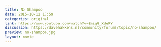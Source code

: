 ```yaml
---
title: No Shampoo
date: 2015-10-12 17:59
categories: original
link: https://www.youtube.com/watch?v=EmiqG_XdePY
discussion: https://davehakkens.nl/community/forums/topic/no-shampoo/
preview: no-shampoo.jpg
layout: movie
---
```

